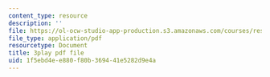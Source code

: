 ```yaml
---
content_type: resource
description: ''
file: https://ol-ocw-studio-app-production.s3.amazonaws.com/courses/res-6-012-introduction-to-probability-spring-2018/1f5ebd4ee880f80b369441e5282d9e4a_cCmWW7Hu43A.pdf
file_type: application/pdf
resourcetype: Document
title: 3play pdf file
uid: 1f5ebd4e-e880-f80b-3694-41e5282d9e4a
---
```

